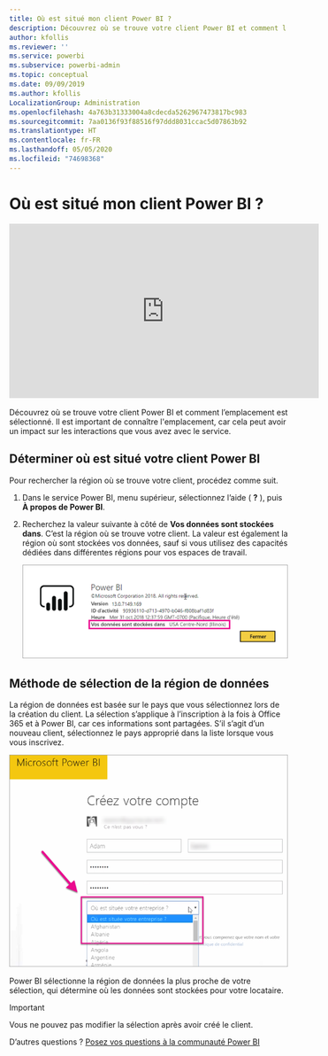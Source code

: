 ```yaml
---
title: Où est situé mon client Power BI ?
description: Découvrez où se trouve votre client Power BI et comment l’emplacement est sélectionné. Il est important de le savoir, car cela peut affecter les interactions avec le service.
author: kfollis
ms.reviewer: ''
ms.service: powerbi
ms.subservice: powerbi-admin
ms.topic: conceptual
ms.date: 09/09/2019
ms.author: kfollis
LocalizationGroup: Administration
ms.openlocfilehash: 4a763b31333004a8cdecda5262967473817bc983
ms.sourcegitcommit: 7aa0136f93f88516f97ddd8031ccac5d07863b92
ms.translationtype: HT
ms.contentlocale: fr-FR
ms.lasthandoff: 05/05/2020
ms.locfileid: "74698368"
---
```

# <a name="where-is-my-power-bi-tenant-located"></a>Où est situé mon client Power BI ?

<iframe width="560" height="315" src="https://www.youtube.com/embed/0fOxaHJPvdM?showinfo=0" frameborder="0" allowfullscreen></iframe>

Découvrez où se trouve votre client Power BI et comment l’emplacement est sélectionné. Il est important de connaître l'emplacement, car cela peut avoir un impact sur les interactions que vous avez avec le service.

## <a name="how-to-determine-where-your-power-bi-tenant-is-located"></a>Déterminer où est situé votre client Power BI

Pour rechercher la région où se trouve votre client, procédez comme suit.

1. Dans le service Power BI, menu supérieur, sélectionnez l’aide ( **?** ), puis **À propos de Power BI**.

1. Recherchez la valeur suivante à côté de **Vos données sont stockées dans**. C’est la région où se trouve votre client. La valeur est également la région où sont stockées vos données, sauf si vous utilisez des capacités dédiées dans différentes régions pour vos espaces de travail.

    ![Région de données](media/service-admin-where-is-my-tenant-located/power-bi-data-region.png)

## <a name="how-the-data-region-is-selected"></a>Méthode de sélection de la région de données

La région de données est basée sur le pays que vous sélectionnez lors de la création du client. La sélection s’applique à l’inscription à la fois à Office 365 et à Power BI, car ces informations sont partagées. S’il s’agit d’un nouveau client, sélectionnez le pays approprié dans la liste lorsque vous vous inscrivez.

![Sélection du pays](media/service-admin-where-is-my-tenant-located/sign-up-country-selection.png)

Power BI sélectionne la région de données la plus proche de votre sélection, qui détermine où les données sont stockées pour votre locataire.

> [!IMPORTANT]
> Vous ne pouvez pas modifier la sélection après avoir créé le client.

D’autres questions ? [Posez vos questions à la communauté Power BI](https://community.powerbi.com/)

